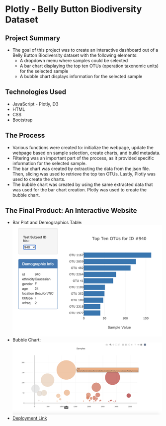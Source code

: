 # Plotly - Belly Button Biodiversity Dataset

## Project Summary

* The goal of this project was to create an interactive dashboard out of a Belly Button Biodiversity dataset with the following elements:
  * A dropdown menu where samples could be selected
  * A bar chart displaying the top ten OTUs (operation taxonomic units) for the selected sample
  * A bubble chart displays information for the selected sample


## Technologies Used

* JavaScript - Plotly, D3
* HTML
* CSS
* Bootstrap

## The Process

* Various functions were created to: initialize the webpage, update the webpage based on sample selection, create charts, and build metadata.
* Filtering was an important part of the process, as it provided specific information for the selected sample.
* The bar chart was created by extracting the data from the json file. Then, slicing was used to retrieve the top ten OTUs. Lastly, Plotly was used to create the charts.
* The bubble chart was created by using the same extracted data that was used for the bar chart creation. Plotly was used to create the bubble chart.

## The Final Product: An Interactive Website
* Bar Plot and Demographics Table:
 ![Bar Plot and Demographics Table](Images/barplot.png)
* Bubble Chart:
 ![Bubble Chart](Images/bubble.png)
* [Deployment Link](https://chanrce.github.io/plotly-challenge/)
